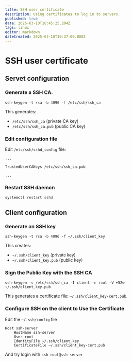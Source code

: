 ```yaml
---
title: SSH user certificate
description: Using certificates to log in to servers.
published: true
date: 2025-03-10T10:45:25.204Z
tags: linux
editor: markdown
dateCreated: 2025-03-10T10:37:00.880Z
---
```


# SSH user certificate

## Servet configuration
### Generate a SSH CA.
```
ssh-keygen -t rsa -b 4096 -f /etc/ssh/ssh_ca
```
This generates:
- `/etc/ssh/ssh_ca` (private CA key)
- `/etc/ssh/ssh_ca.pub` (public CA key)

### Edit configuration file
Edit `/etc/ssh/sshd_config` file:
```
...

TrustedUserCAKeys /etc/ssh/ssh_ca.pub

...
```

### Restart SSH daemon
```
systemctl restart sshd
```


## Client configuration

### Generate an SSH key
```
ssh-keygen -t rsa -b 4096 -f ~/.ssh/client_key
```
This creates:
- `~/.ssh/client_key` (private key)
- `~/.ssh/client_key.pub` (public key)

###  Sign the Public Key with the SSH CA
```
ssh-keygen -s /etc/ssh/ssh_ca -I client -n root -V +52w ~/.ssh/client_key.pub
```
This generates a certificate file: `~/.ssh/client_key-cert.pub`.

### Configure SSH on the client to Use the Certificate
Edit the `~/.ssh/config` file
```
Host ssh-server
    HostName ssh-server
    User root
    IdentityFile ~/.ssh/client_key
    CertificateFile ~/.ssh/client_key-cert.pub
```


And try login with `ssh root@ssh-server`